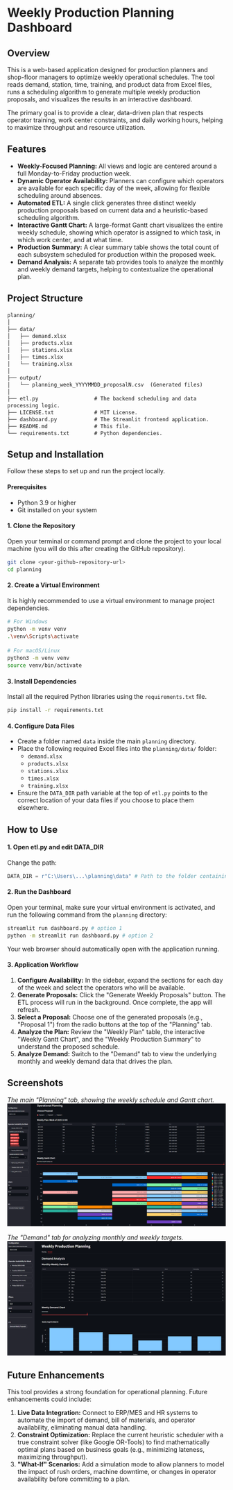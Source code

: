 # Weekly Production Planning Dashboard

## Overview

This is a web-based application designed for production planners and shop-floor managers to optimize weekly operational schedules. The tool reads demand, station, time, training, and product data from Excel files, runs a scheduling algorithm to generate multiple weekly production proposals, and visualizes the results in an interactive dashboard.

The primary goal is to provide a clear, data-driven plan that respects operator training, work center constraints, and daily working hours, helping to maximize throughput and resource utilization.

## Features

-   **Weekly-Focused Planning:** All views and logic are centered around a full Monday-to-Friday production week.
-   **Dynamic Operator Availability:** Planners can configure which operators are available for each specific day of the week, allowing for flexible scheduling around absences.
-   **Automated ETL:** A single click generates three distinct weekly production proposals based on current data and a heuristic-based scheduling algorithm.
-   **Interactive Gantt Chart:** A large-format Gantt chart visualizes the entire weekly schedule, showing which operator is assigned to which task, in which work center, and at what time.
-   **Production Summary:** A clear summary table shows the total count of each subsystem scheduled for production within the proposed week.
-   **Demand Analysis:** A separate tab provides tools to analyze the monthly and weekly demand targets, helping to contextualize the operational plan.

## Project Structure

```
planning/
│
├── data/
│   ├── demand.xlsx
│   ├── products.xlsx
│   ├── stations.xlsx
│   ├── times.xlsx
│   └── training.xlsx
│
├── output/
│   └── planning_week_YYYYMMDD_proposalN.csv  (Generated files)
│
├── etl.py                  # The backend scheduling and data processing logic.
├── LICENSE.txt             # MIT License.
├── dashboard.py            # The Streamlit frontend application.
├── README.md               # This file.
└── requirements.txt        # Python dependencies.
```

## Setup and Installation

Follow these steps to set up and run the project locally.

#### Prerequisites

-   Python 3.9 or higher
-   Git installed on your system

#### 1. Clone the Repository

Open your terminal or command prompt and clone the project to your local machine (you will do this after creating the GitHub repository).
```bash
git clone <your-github-repository-url>
cd planning
```

#### 2. Create a Virtual Environment

It is highly recommended to use a virtual environment to manage project dependencies.
```bash
# For Windows
python -m venv venv
.\venv\Scripts\activate

# For macOS/Linux
python3 -m venv venv
source venv/bin/activate
```

#### 3. Install Dependencies

Install all the required Python libraries using the `requirements.txt` file.
```bash
pip install -r requirements.txt
```

#### 4. Configure Data Files

-   Create a folder named `data` inside the main `planning` directory.
-   Place the following required Excel files into the `planning/data/` folder:
    -   `demand.xlsx`
    -   `products.xlsx`
    -   `stations.xlsx`
    -   `times.xlsx`
    -   `training.xlsx`
-   Ensure the `DATA_DIR` path variable at the top of `etl.py` points to the correct location of your data files if you choose to place them elsewhere.

## How to Use

#### 1. Open etl.py and edit DATA_DIR

Change the path:
```python
DATA_DIR = r"C:\Users\...\planning\data" # Path to the folder containing input Excel files
```

#### 2. Run the Dashboard

Open your terminal, make sure your virtual environment is activated, and run the following command from the `planning` directory:
```bash
streamlit run dashboard.py # option 1
python -m streamlit run dashboard.py # option 2
```
Your web browser should automatically open with the application running.

#### 3. Application Workflow

1.  **Configure Availability:** In the sidebar, expand the sections for each day of the week and select the operators who will be available.
2.  **Generate Proposals:** Click the "Generate Weekly Proposals" button. The ETL process will run in the background. Once complete, the app will refresh.
3.  **Select a Proposal:** Choose one of the generated proposals (e.g., "Proposal 1") from the radio buttons at the top of the "Planning" tab.
4.  **Analyze the Plan:** Review the "Weekly Plan" table, the interactive "Weekly Gantt Chart", and the "Weekly Production Summary" to understand the proposed schedule.
5.  **Analyze Demand:** Switch to the "Demand" tab to view the underlying monthly and weekly demand data that drives the plan.

## Screenshots

*The main "Planning" tab, showing the weekly schedule and Gantt chart.*
![Planning View](screenshots/01-planning-view.png)

*The "Demand" tab for analyzing monthly and weekly targets.*
![Demand Analysis](screenshots/02-demand-analysis.png)

## Future Enhancements

This tool provides a strong foundation for operational planning. Future enhancements could include:

1.  **Live Data Integration:** Connect to ERP/MES and HR systems to automate the import of demand, bill of materials, and operator availability, eliminating manual data handling.
2.  **Constraint Optimization:** Replace the current heuristic scheduler with a true constraint solver (like Google OR-Tools) to find mathematically optimal plans based on business goals (e.g., minimizing lateness, maximizing throughput).
3.  **"What-If" Scenarios:** Add a simulation mode to allow planners to model the impact of rush orders, machine downtime, or changes in operator availability before committing to a plan.